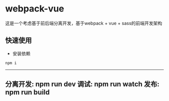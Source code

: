 # webpack-vue
这是一个考虑基于前后端分离开发，基于webpack + vue + sass的前端开发架构

## 快速使用

- 安装依赖
```test
npm i
```
---
分离开发: npm run dev
调试: npm run watch
发布: npm run build
---
